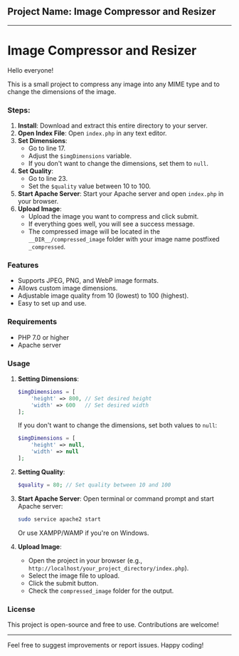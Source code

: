 ## Project Name: Image Compressor and Resizer

---

# Image Compressor and Resizer

Hello everyone!

This is a small project to compress any image into any MIME type and to change the dimensions of the image.

### Steps:

1. **Install**: Download and extract this entire directory to your server.
2. **Open Index File**: Open `index.php` in any text editor.
3. **Set Dimensions**: 
   - Go to line 17.
   - Adjust the `$imgDimensions` variable.
   - If you don't want to change the dimensions, set them to `null`.
4. **Set Quality**: 
   - Go to line 23.
   - Set the `$quality` value between 10 to 100.
5. **Start Apache Server**: Start your Apache server and open `index.php` in your browser.
6. **Upload Image**: 
   - Upload the image you want to compress and click submit.
   - If everything goes well, you will see a success message.
   - The compressed image will be located in the `__DIR__/compressed_image` folder with your image name postfixed `_compressed`.

### Features

- Supports JPEG, PNG, and WebP image formats.
- Allows custom image dimensions.
- Adjustable image quality from 10 (lowest) to 100 (highest).
- Easy to set up and use.

### Requirements

- PHP 7.0 or higher
- Apache server

### Usage

1. **Setting Dimensions**:
   ```php
   $imgDimensions = [
       'height' => 800, // Set desired height
       'width' => 600   // Set desired width
   ];
   ```
   If you don't want to change the dimensions, set both values to `null`:
   ```php
   $imgDimensions = [
       'height' => null,
       'width' => null
   ];
   ```

2. **Setting Quality**:
   ```php
   $quality = 80; // Set quality between 10 and 100
   ```

3. **Start Apache Server**:
   Open terminal or command prompt and start Apache server:
   ```sh
   sudo service apache2 start
   ```
   Or use XAMPP/WAMP if you're on Windows.

4. **Upload Image**:
   - Open the project in your browser (e.g., `http://localhost/your_project_directory/index.php`).
   - Select the image file to upload.
   - Click the submit button.
   - Check the `compressed_image` folder for the output.

### License

This project is open-source and free to use. Contributions are welcome!

---

Feel free to suggest improvements or report issues. Happy coding!
